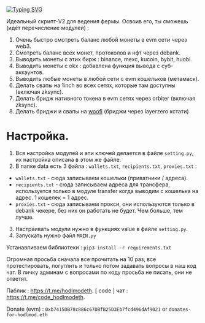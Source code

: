 [![Typing SVG](https://readme-typing-svg.herokuapp.com?color=%2336BCF7&lines=All-in-one+V2)](https://git.io/typing-svg)

Идеальный скрипт-V2 для ведения фермы. Освоив его, ты сможешь (идет перечисление модулей) :
1. Очень быстро смотреть баланс любой монеты в evm сети через web3.
2. Смотреть баланс всех монет, протоколов и нфт через debank.
3. Выводить монеты с этих бирж : binance, mexc, kucoin, bybit, huobi.
4. Выводить монеты с okx : добавлена функция вывода с суб-аккаунтов.
5. Выводить любые монеты в любой сети с evm кошельков (метамаск).
6. Делать свапы на 1inch во всех сетях, которые там доступны (включая zksync).
7. Делать бридж нативного токена в evm сетях через orbiter (включая zksync).
8. Делать бриджи и свапы на [woofi](https://fi.woo.org/) (бриджи через layerzero кстати)

# Настройка.

1. Вся настройка модулей и апи ключей делается в файле `setting.py`, их настройка описана в этом же файле. 
2.  В папке data есть 3 файла : `wallets.txt`, `recipients.txt`, `proxies.txt` :
- `wallets.txt` - сюда записываем кошельки (приватники / адреса).
- `recipients.txt` - сюда записываем адреса для трансфера, используется только в модуле transfer когда выводим с кошелька на адрес. 1 кошелек = 1 адрес.
- `proxies.txt` - сюда записываем прокси, они используются только в debank чекере, без них он работать не будет. Чем больше, тем лучше.
3. Настраивать модули нужно в функциях value в файле `setting.py`.
4. Запускать нужно файл `MAIN.py`

Устанавливаем библиотеки : `pip3 install -r requirements.txt`

Огромная просьба сначала все прочитать на 10 раз, все протестировать, погуглить и только потом задавать вопросы в наш код чат. В личку админам с вопросами по коду просьба не писать, они не ответят.

Паблик : https://t.me/hodlmodeth. [ code ] чат : https://t.me/code_hodlmodeth.

Donate (evm) : `0xb7415DB78c886c67DBfB25D3Eb7fcd496dAf9021` or `donates-for-hodlmod.eth`

